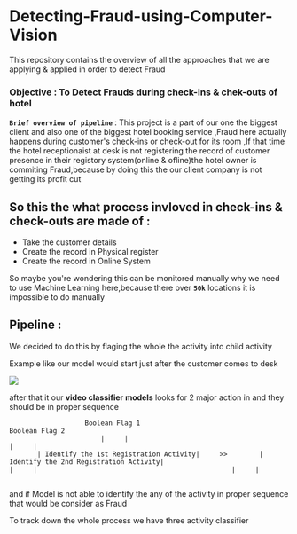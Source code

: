 # Detecting-Fraud-using-Computer-Vision
This repository contains the overview of all the approaches that we are applying & applied in order to detect Fraud

### Objective : To Detect Frauds during check-ins & chek-outs of hotel 

**`Brief overview of pipeline`**  : This project is a part of our one the biggest client and also one of the biggest hotel booking service ,Fraud here actually happens  during customer's check-ins or check-out for its room ,If that time the hotel receptionaist at desk is not registering the record of customer presence in their registory system(online & ofline)the hotel owner is commiting Fraud,because by doing this the our client company is not getting its profit cut

## So this the what process invloved in check-ins & check-outs are made of :

* Take the customer details
* Create the record in Physical register
* Create the record in Online System

So maybe you're wondering this can be monitored manually why we need to use Machine Learning here,because there over **`50k`** locations it is impossible to do manually

## Pipeline : 

We decided to do this by flaging the whole the activity into child activity

Example like our model would start just after the customer comes to desk

<img src="https://i.imgur.com/gCf4NzK.jpg" border=0>

after that it our **video classifier models** looks for 2 major action in and they should be in proper sequence

```
                   Boolean Flag 1                                           Boolean Flag 2                
                       |     |                                                 |     |                        
       | Identify the 1st Registration Activity|     >>        | Identify the 2nd Registration Activity|                                            |     |                                                 |     |
                                                                                          

```

and if Model is not able to identify the any of the activity in proper sequence that would be consider as Fraud

To track down the whole process we have three activity classifier


